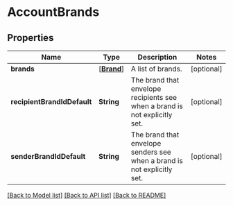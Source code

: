 # AccountBrands

## Properties
Name | Type | Description | Notes
------------ | ------------- | ------------- | -------------
**brands** | [[**Brand**](Brand.md)] | A list of brands. | [optional] 
**recipientBrandIdDefault** | **String** | The brand that envelope recipients see when a brand is not explicitly set. | [optional] 
**senderBrandIdDefault** | **String** | The brand that envelope senders see when a brand is not explicitly set. | [optional] 

[[Back to Model list]](../README.md#documentation-for-models) [[Back to API list]](../README.md#documentation-for-api-endpoints) [[Back to README]](../README.md)


